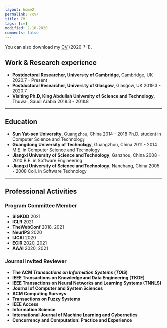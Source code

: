 ```yaml
---
layout: home2
permalink: /cv/
title: CV
tags: [cv]
modified: 2-10-2020
comments: false
---
```


You can also download my [CV](../files/ZaiqiaoMeng_CV_latest.pdf) (2020-7-1).

## Work & Research experience

- **Postdoctoral Researcher, University of Cambridge**, Cambridge, UK 2020.7 - Present
- **Postdoctoral Researcher, University of Glasgow**, Glasgow, UK	2019.3 - 2020.7
- **Visiting Ph.D, King Abdullah University of Science and Technology**, Thuwal, Saudi Arabia	2018.3 - 2018.8

-------
## Education

- **Sun Yat-sen University**, Guangzhou, China	2014 - 2018
  Ph.D. student in Computer Science and Technology
- **Guangdong University of Technology**, Guangzhou, China	2011 - 2014
  M.E. in Computer Science and Technology
- **Jiangxi University of Science and Technology**, Ganzhou, China	2008 - 2010
  B.E. in Software Engineering
- **Jiangxi University of Science and Technology**, Nanchang, China	2005 - 2008
  Coll. in Software Technology

-------

## Professional Activities

### Program Committee Member

- **SIGKDD** 2021
- **ICLR** 2021
- **TheWebConf** 2018, 2021
- **NeurIPS** 2020
- **IJCAI** 2020
- **ECIR** 2020, 2021
- **AAAI** 2020, 2021

### Journal Invited Reviewer

- **The ACM *Transactions on Information Systems* (*TOIS*)**
- **IEEE Transactions on Knowledge and Data Engineering (TKDE)**
- **IEEE Transactions on Neural Networks and Learning Systems (TNNLS)**
- **Journal of Computer and System Sciences**
- **ACM Computing Surveys**
- **Transactions on Fuzzy Systems**
- **IEEE Access**
- **Information Science**
- **International Journal of Machine Learning and Cybernetics**
- **Concurrency and Computation: Practice and Experience**